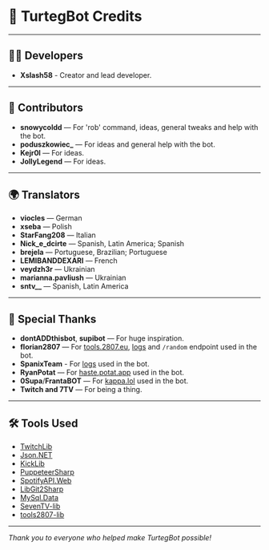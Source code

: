 # 🐢 TurtegBot Credits

---

## 👨‍💻 Developers

- **Xslash58** - Creator and lead developer.

---

## 🤝 Contributors

- **snowycoldd** — For 'rob' command, ideas, general tweaks and help with the bot.
- **poduszkowiec_** — For ideas and general help with the bot.
- **Kejr0l** — For ideas.
- **JollyLegend** — For ideas.

---

## 🌍 Translators

- **viocles** — German
- **xseba** — Polish
- **StarFang208** — Italian
- **Nick_e_dcirte** — Spanish, Latin America; Spanish
- **brejela** — Portuguese, Brazilian; Portuguese
- **LEMIBANDDEXARI** — French
- **veydzh3r** — Ukrainian
- **marianna.pavliush** — Ukrainian
- **sntv__** — Spanish, Latin America

---

## 💖 Special Thanks

- **dontADDthisbot**, **supibot** — For huge inspiration.
- **florian2807** — For [tools.2807.eu](https://tools.2807.eu/), [logs](https://logs.florian2807.me/) and `/random` endpoint used in the bot.
- **SpanixTeam** - For [logs](https://logs.spanix.team/) used in the bot.
- **RyanPotat** — For [haste.potat.app](https://haste.potat.app/) used in the bot.
- **0Supa**/**FrantaBOT** — For [kappa.lol](https://kappa.lol/) used in the bot.
- **Twitch and 7TV** — For being a thing.

---

## 🛠️ Tools Used

- [TwitchLib](https://github.com/TwitchLib/TwitchLib)
- [Json.NET](https://www.newtonsoft.com/json)
- [KickLib](https://github.com/Bukk94/KickLib)
- [PuppeteerSharp](https://github.com/hardkoded/puppeteer-sharp)
- [SpotifyAPI.Web](https://github.com/JohnnyCrazy/SpotifyAPI-NET/)
- [LibGit2Sharp](https://github.com/libgit2/libgit2sharp/)
- [MySql.Data](https://www.nuget.org/packages/MySql.Data)
- [SevenTV-lib](https://github.com/Xslash58/SevenTV-lib)
- [tools2807-lib](https://github.com/Xslash58/tools2807-lib)

---

*Thank you to everyone who helped make TurtegBot possible!*
